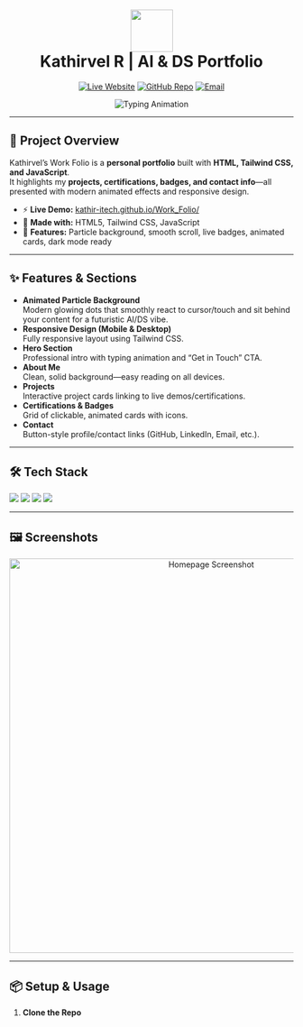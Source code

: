 <h1 align="center">
  <img src="https://media.giphy.com/media/dWesBcTLavkZuG35MI/giphy.gif" width="75"/>
  <br />
  Kathirvel R | AI & DS Portfolio
</h1>

<p align="center">
  <a href="https://kathir-itech.github.io/Work_Folio/"><img src="https://img.shields.io/badge/Website-LIVE-success?style=flat&logo=githubpages&color=10b981" alt="Live Website"></a>
  <a href="https://github.com/kathir-iTech/Work_Folio"><img src="https://img.shields.io/badge/Repo-GitHub-blue?logo=github" alt="GitHub Repo"></a>
  <a href="mailto:kathir.3447@gmail.com"><img src="https://img.shields.io/badge/Email-Kathirvel-lightgrey?logo=gmail" alt="Email"></a>
</p>

<p align="center">
  <img src="https://readme-typing-svg.demolab.com?font=Fira+Code&duration=2250&pause=700&color=10b981&background=FFFFFF00&center=true&vCenter=true&multiline=true&width=700&lines=AI+%26+Data+Science+Student+%F0%9F%A4%96;Building+intelligent+solutions+using+AI+and+data!;Passionate+about+real+world+problem+solving+%F0%9F%9A%80;Web+%7C+Python+%7C+Data+Analytics+%7C+Visualization"
       alt="Typing Animation" />
</p>

---

## 🚀 Project Overview

Kathirvel’s Work Folio is a **personal portfolio** built with **HTML, Tailwind CSS, and JavaScript**.<br>
It highlights my <strong>projects, certifications, badges, and contact info</strong>—all presented with modern animated effects and responsive design.

- ⚡ **Live Demo:** [kathir-itech.github.io/Work_Folio/](https://kathir-itech.github.io/Work_Folio/)
- 🎨 **Made with:** HTML5, Tailwind CSS, JavaScript
- 🏅 **Features:** Particle background, smooth scroll, live badges, animated cards, dark mode ready

---

## ✨ Features & Sections

- **Animated Particle Background**<br>
  Modern glowing dots that smoothly react to cursor/touch and sit behind your content for a futuristic AI/DS vibe.
- **Responsive Design (Mobile & Desktop)**<br>
  Fully responsive layout using Tailwind CSS.
- **Hero Section**<br>
  Professional intro with typing animation and “Get in Touch” CTA.
- **About Me**<br>
  Clean, solid background—easy reading on all devices.
- **Projects**<br>
  Interactive project cards linking to live demos/certifications.
- **Certifications & Badges**<br>
  Grid of clickable, animated cards with icons.
- **Contact**<br>
  Button-style profile/contact links (GitHub, LinkedIn, Email, etc.).

---

## 🛠️ Tech Stack

<img src="https://img.shields.io/badge/HTML5-E34F26?style=flat-square&logo=html5&logoColor=white"/>
<img src="https://img.shields.io/badge/TailwindCSS-38B2AC?style=flat-square&logo=tailwind-css&logoColor=white"/>
<img src="https://img.shields.io/badge/JavaScript-F7DF1E?style=flat-square&logo=javascript&logoColor=black"/>
<img src="https://img.shields.io/badge/GitHub%20Pages-121013?style=flat-square&logo=githubpages&logoColor=white"/>

---

## 🖼️ Screenshots

<p align="center">
  <img src="https://raw.githubusercontent.com/kathir-iTech/Work_Folio/main/screenshot-home.png" alt="Homepage Screenshot" width="700">
</p>

---

## 📦 Setup & Usage

1. **Clone the Repo**
